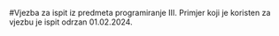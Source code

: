 #Vjezba za ispit iz predmeta programiranje III. Primjer koji je koristen za vjezbu je ispit odrzan 01.02.2024.

